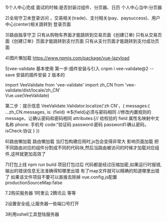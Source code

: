 1)个人中心完成
面试的时候:是否封装过组件、分页器、日历
个人中心当中:分页器

2)全局守卫未登录访问 ，交易相关(trade)、支付相关(pay、paysuccess)、用户中心(center)相关跳转到 登录页面

3)路由独享守卫
只有从购物车界面才能跳转到交易页面《创建订单)
只有从交易页面《创建订单》页面才能跳转到支付页面
只有从支付页面才能跳转到支付成功页面

4)图片懒加载
https://www.npmjs.com/package/vue-lazyload

5)vee-validate 基本使用
第一步:插件安装与引入
cnpm i vee-validate@2 --save 安装的插件安装 2 版本的

import VeeValidate from 'vee-validate'
import zh_CN from 'vee-validate/dist/locale/zh_CN'         
Vue.use(VeeValidate)


第二步：提示信息
VeeValidate.Validator.localize('zh CN'，{
  messages:{
...zh_CN.messages,
is: (field) =>${field}必须与密码相同 //修改内置规则的 message，让确认密码和密码相同
attributes:[// 给校验的 field 属性名映射中文名称
phone: 手机号
code:“验证码
password:密码
password1:确认密码，
isCheck:协议
}
})

6)路由懒加载
  路由懒加载
  当打包构建应用时,js包会变得非常大 影响页面加载
  把不同路由对应的组件分割成不同的代码块,然后当路由被访问的时候才加载对应组件,这样就更加高效了


7)打包上线
npm run build 项目打包过后 代码都是经过压缩加密,如果运行时报错,输出的错误信息无法准确得知哪里出错
有了map文件就可以精确的知道哪里出错了
如果该文件项目不要可以直接去除掉
vue.config.js配置
productionSourceMap:false

7.2购买服务器
1阿里云 2腾讯云 等等

2设置安全组,让服务器一些端口号打开

3利用xshell工具登陆服务器